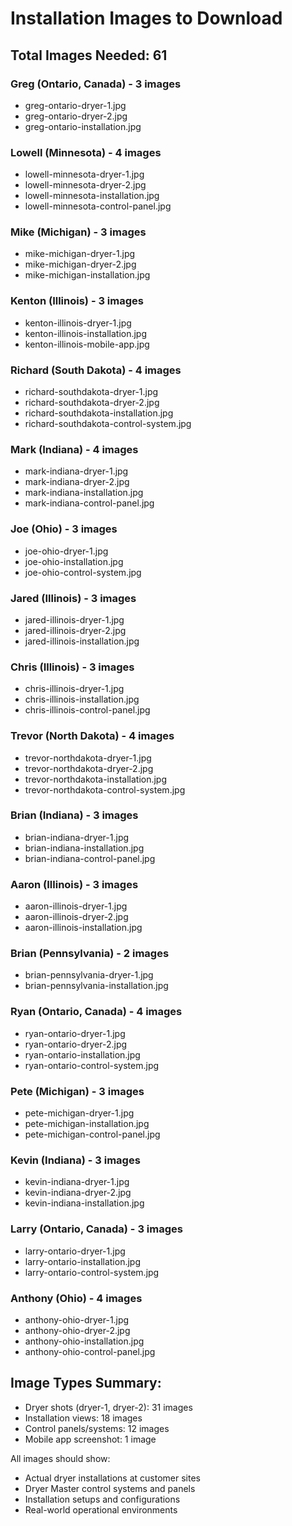 # Installation Images to Download

## Total Images Needed: 61

### Greg (Ontario, Canada) - 3 images
- greg-ontario-dryer-1.jpg
- greg-ontario-dryer-2.jpg
- greg-ontario-installation.jpg

### Lowell (Minnesota) - 4 images
- lowell-minnesota-dryer-1.jpg
- lowell-minnesota-dryer-2.jpg
- lowell-minnesota-installation.jpg
- lowell-minnesota-control-panel.jpg

### Mike (Michigan) - 3 images
- mike-michigan-dryer-1.jpg
- mike-michigan-dryer-2.jpg
- mike-michigan-installation.jpg

### Kenton (Illinois) - 3 images
- kenton-illinois-dryer-1.jpg
- kenton-illinois-installation.jpg
- kenton-illinois-mobile-app.jpg

### Richard (South Dakota) - 4 images
- richard-southdakota-dryer-1.jpg
- richard-southdakota-dryer-2.jpg
- richard-southdakota-installation.jpg
- richard-southdakota-control-system.jpg

### Mark (Indiana) - 4 images
- mark-indiana-dryer-1.jpg
- mark-indiana-dryer-2.jpg
- mark-indiana-installation.jpg
- mark-indiana-control-panel.jpg

### Joe (Ohio) - 3 images
- joe-ohio-dryer-1.jpg
- joe-ohio-installation.jpg
- joe-ohio-control-system.jpg

### Jared (Illinois) - 3 images
- jared-illinois-dryer-1.jpg
- jared-illinois-dryer-2.jpg
- jared-illinois-installation.jpg

### Chris (Illinois) - 3 images
- chris-illinois-dryer-1.jpg
- chris-illinois-installation.jpg
- chris-illinois-control-panel.jpg

### Trevor (North Dakota) - 4 images
- trevor-northdakota-dryer-1.jpg
- trevor-northdakota-dryer-2.jpg
- trevor-northdakota-installation.jpg
- trevor-northdakota-control-system.jpg

### Brian (Indiana) - 3 images
- brian-indiana-dryer-1.jpg
- brian-indiana-installation.jpg
- brian-indiana-control-panel.jpg

### Aaron (Illinois) - 3 images
- aaron-illinois-dryer-1.jpg
- aaron-illinois-dryer-2.jpg
- aaron-illinois-installation.jpg

### Brian (Pennsylvania) - 2 images
- brian-pennsylvania-dryer-1.jpg
- brian-pennsylvania-installation.jpg

### Ryan (Ontario, Canada) - 4 images
- ryan-ontario-dryer-1.jpg
- ryan-ontario-dryer-2.jpg
- ryan-ontario-installation.jpg
- ryan-ontario-control-system.jpg

### Pete (Michigan) - 3 images
- pete-michigan-dryer-1.jpg
- pete-michigan-installation.jpg
- pete-michigan-control-panel.jpg

### Kevin (Indiana) - 3 images
- kevin-indiana-dryer-1.jpg
- kevin-indiana-dryer-2.jpg
- kevin-indiana-installation.jpg

### Larry (Ontario, Canada) - 3 images
- larry-ontario-dryer-1.jpg
- larry-ontario-installation.jpg
- larry-ontario-control-system.jpg

### Anthony (Ohio) - 4 images
- anthony-ohio-dryer-1.jpg
- anthony-ohio-dryer-2.jpg
- anthony-ohio-installation.jpg
- anthony-ohio-control-panel.jpg

## Image Types Summary:
- Dryer shots (dryer-1, dryer-2): 31 images
- Installation views: 18 images
- Control panels/systems: 12 images
- Mobile app screenshot: 1 image

All images should show:
- Actual dryer installations at customer sites
- Dryer Master control systems and panels
- Installation setups and configurations
- Real-world operational environments